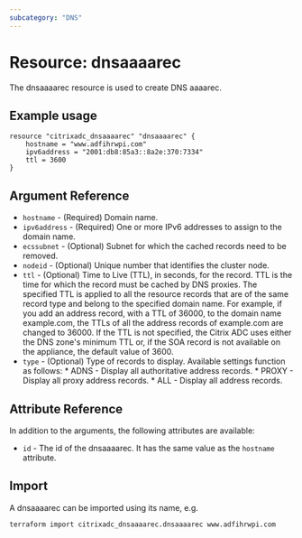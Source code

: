 ```yaml
---
subcategory: "DNS"
---
```


# Resource: dnsaaaarec

The dnsaaaarec resource is used to create DNS aaaarec.


## Example usage

```hcl
resource "citrixadc_dnsaaaarec" "dnsaaaarec" {
	hostname = "www.adfihrwpi.com"
    ipv6address = "2001:db8:85a3::8a2e:370:7334"
    ttl = 3600
}

```


## Argument Reference

* `hostname` - (Required) Domain name.
* `ipv6address` - (Required) One or more IPv6 addresses to assign to the domain name.
* `ecssubnet` - (Optional) Subnet for which the cached records need to be removed.
* `nodeid` - (Optional) Unique number that identifies the cluster node.
* `ttl` - (Optional) Time to Live (TTL), in seconds, for the record. TTL is the time for which the record must be cached by DNS proxies. The specified TTL is applied to all the resource records that are of the same record type and belong to the specified domain name. For example, if you add an address record, with a TTL of 36000, to the domain name example.com, the TTLs of all the address records of example.com are changed to 36000. If the TTL is not specified, the Citrix ADC uses either the DNS zone's minimum TTL or, if the SOA record is not available on the appliance, the default value of 3600.
* `type` - (Optional) Type of records to display. Available settings function as follows: * ADNS - Display all authoritative address records. * PROXY - Display all proxy address records. * ALL - Display all address records.


## Attribute Reference

In addition to the arguments, the following attributes are available:

* `id` - The id of the dnsaaaarec. It has the same value as the `hostname` attribute.


## Import

A dnsaaaarec can be imported using its name, e.g.

```shell
terraform import citrixadc_dnsaaaarec.dnsaaaarec www.adfihrwpi.com
```

